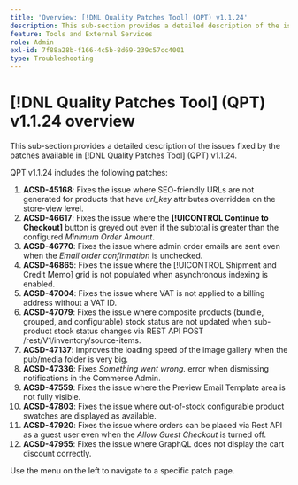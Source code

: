```yaml
---
title: 'Overview: [!DNL Quality Patches Tool] (QPT) v1.1.24'
description: This sub-section provides a detailed description of the issues fixed by the patches available in [!DNL Quality Patches Tool] (QPT) v1.1.24.
feature: Tools and External Services
role: Admin
exl-id: 7f88a28b-f166-4c5b-8d69-239c57cc4001
type: Troubleshooting
---
```

# [!DNL Quality Patches Tool] (QPT) v1.1.24 overview

This sub-section provides a detailed description of the issues fixed by the patches available in [!DNL Quality Patches Tool] (QPT) v1.1.24.

QPT v1.1.24 includes the following patches:

1. **ACSD-45168**: Fixes the issue where SEO-friendly URLs are not generated for products that have *url_key* attributes overridden on the store-view level.
1. **ACSD-46617**: Fixes the issue where the **[!UICONTROL Continue to Checkout]** button is greyed out even if the subtotal is greater than the configured *Minimum Order Amount*.
1. **ACSD-46770**: Fixes the issue where admin order emails are sent even when the *Email order confirmation* is unchecked.
1. **ACSD-46865**: Fixes the issue where the [!UICONTROL Shipment and Credit Memo] grid is not populated when asynchronous indexing is enabled.
1. **ACSD-47004**: Fixes the issue where VAT is not applied to a billing address without a VAT ID.
1. **ACSD-47079**: Fixes the issue where composite products (bundle, grouped, and configurable) stock status are not updated when sub-product stock status changes via REST API POST /rest/V1/inventory/source-items.
1. **ACSD-47137**: Improves the loading speed of the image gallery when the pub/media folder is very big.
1. **ACSD-47336**: Fixes *Something went wrong.* error when dismissing notifications in the Commerce Admin.
1. **ACSD-47559**: Fixes the issue where the Preview Email Template area is not fully visible.
1. **ACSD-47803**: Fixes the issue where out-of-stock configurable product swatches are displayed as available.
1. **ACSD-47920**: Fixes the issue where orders can be placed via Rest API as a guest user even when the *Allow Guest Checkout* is turned off.
1. **ACSD-47955**: Fixes the issue where GraphQL does not display the cart discount correctly.

Use the menu on the left to navigate to a specific patch page.
